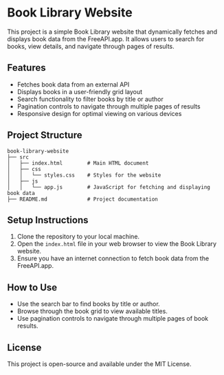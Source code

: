 # Book Library Website

This project is a simple Book Library website that dynamically fetches and displays book data from the FreeAPI.app. It allows users to search for books, view details, and navigate through pages of results.

## Features

- Fetches book data from an external API
- Displays books in a user-friendly grid layout
- Search functionality to filter books by title or author
- Pagination controls to navigate through multiple pages of results
- Responsive design for optimal viewing on various devices

## Project Structure

```
book-library-website
├── src
│   ├── index.html        # Main HTML document
│   ├── css
│   │   └── styles.css    # Styles for the website
│   ├── js
│   │   └── app.js        # JavaScript for fetching and displaying book data
├── README.md             # Project documentation
```

## Setup Instructions

1. Clone the repository to your local machine.
2. Open the `index.html` file in your web browser to view the Book Library website.
3. Ensure you have an internet connection to fetch book data from the FreeAPI.app.

## How to Use

- Use the search bar to find books by title or author.
- Browse through the book grid to view available titles.
- Use pagination controls to navigate through multiple pages of book results.

## License

This project is open-source and available under the MIT License.